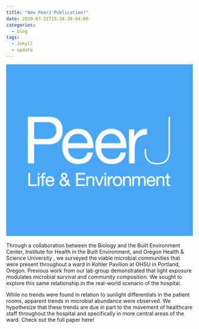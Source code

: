 ```yaml
---
title: "New PeerJ Publication!"
date: 2020-07-31T15:34:30-04:00
categories:
  - blog
tags:
  - Jekyll
  - update
---
```

![ ](/assets/images/PeerJ.jpg)

Through a collaboration between the Biology and the Built Environment Center, Institute for Health in the Built Environment, and Oregon Health & Science University , we surveyed the viable microbial communities that were present throughout a ward in Kohler Pavilion at OHSU in Portland, Oregon. Previous work from our lab group demonstrated that light exposure modulates microbial survival and community composition. We sought to explore this same relationship in the real-world scenario of the hospital.

While no trends were found in relation to sunlight differentials in the patient rooms, apparent trends in microbial abundance were observed. We hypothesize that these trends are due in part to the movement of healthcare staff throughout the hospital and specifically in more central areas of the ward. Check out the full paper here!

